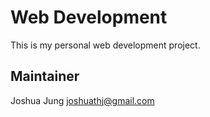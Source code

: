 # Web Development
This is my personal web development project. 

## Maintainer
Joshua Jung 
joshuathj@gmail.com


